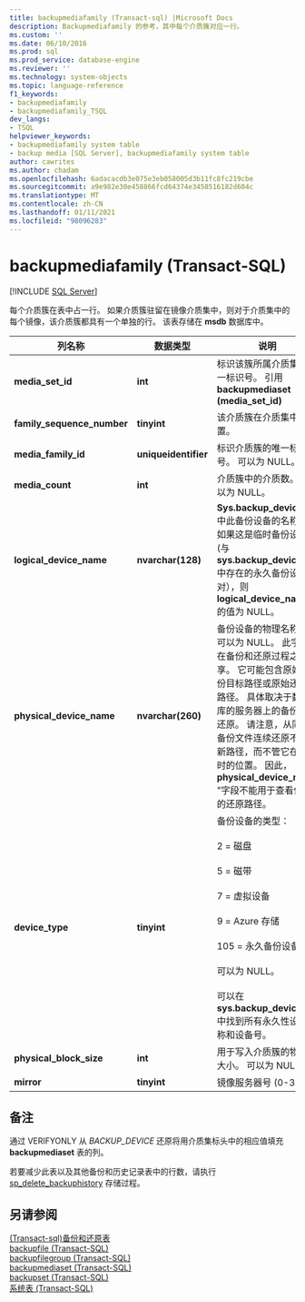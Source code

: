 ```yaml
---
title: backupmediafamily (Transact-sql) |Microsoft Docs
description: Backupmediafamily 的参考，其中每个介质簇对应一行。
ms.custom: ''
ms.date: 06/10/2016
ms.prod: sql
ms.prod_service: database-engine
ms.reviewer: ''
ms.technology: system-objects
ms.topic: language-reference
f1_keywords:
- backupmediafamily
- backupmediafamily_TSQL
dev_langs:
- TSQL
helpviewer_keywords:
- backupmediafamily system table
- backup media [SQL Server], backupmediafamily system table
author: cawrites
ms.author: chadam
ms.openlocfilehash: 6adacacdb3e075e3eb058005d3b11fc8fc219cbe
ms.sourcegitcommit: a9e982e30e458866fcd64374e3458516182d604c
ms.translationtype: MT
ms.contentlocale: zh-CN
ms.lasthandoff: 01/11/2021
ms.locfileid: "98096283"
---
```

# <a name="backupmediafamily-transact-sql"></a>backupmediafamily (Transact-SQL)

[!INCLUDE [SQL Server](../../includes/applies-to-version/sqlserver.md)]

每个介质簇在表中占一行。 如果介质簇驻留在镜像介质集中，则对于介质集中的每个镜像，该介质簇都具有一个单独的行。 该表存储在 **msdb** 数据库中。  
    
|列名称|数据类型|说明|  
|-----------------|---------------|-----------------|  
|**media_set_id**|**int**|标识该簇所属介质集的唯一标识号。 引用 **backupmediaset (media_set_id)**|  
|**family_sequence_number**|**tinyint**|该介质簇在介质集中的位置。|  
|**media_family_id**|**uniqueidentifier**|标识介质簇的唯一标识号。 可以为 NULL。|  
|**media_count**|**int**|介质簇中的介质数。 可以为 NULL。|  
|**logical_device_name**|**nvarchar(128)**|**Sys.backup_devices** 中此备份设备的名称。 如果这是临时备份设备 (与 **sys.backup_devices**) 中存在的永久备份设备相对），则 **logical_device_name** 的值为 NULL。|  
|**physical_device_name**|**nvarchar(260)**|备份设备的物理名称。 可以为 NULL。 此字段在备份和还原过程之间共享。 它可能包含原始备份目标路径或原始还原源路径。 具体取决于数据库的服务器上的备份还是还原。 请注意，从同一备份文件连续还原不会更新路径，而不管它在还原时的位置。 因此， **physical_device_name** "字段不能用于查看使用的还原路径。|  
|**device_type**|**tinyint**|备份设备的类型：<br /><br /> 2 = 磁盘<br /><br /> 5 = 磁带<br /><br /> 7 = 虚拟设备<br /><br /> 9 = Azure 存储<br /><br /> 105 = 永久备份设备。<br /><br /> 可以为 NULL。<br /><br /> 可以在 **sys.backup_devices** 中找到所有永久性设备名称和设备号。|  
|**physical_block_size**|**int**|用于写入介质簇的物理块大小。 可以为 NULL。|  
|**mirror**|**tinyint**|镜像服务器号 (0-3)。|  
  
## <a name="remarks"></a>备注  
 通过 VERIFYONLY 从 *BACKUP_DEVICE* 还原将用介质集标头中的相应值填充 **backupmediaset** 表的列。  
  
 若要减少此表以及其他备份和历史记录表中的行数，请执行 [sp_delete_backuphistory](../../relational-databases/system-stored-procedures/sp-delete-backuphistory-transact-sql.md) 存储过程。  
  
## <a name="see-also"></a>另请参阅  
 [&#40;Transact-sql&#41;备份和还原表 ](../../relational-databases/system-tables/backup-and-restore-tables-transact-sql.md)   
 [backupfile (Transact-SQL)](../../relational-databases/system-tables/backupfile-transact-sql.md)   
 [backupfilegroup (Transact-SQL)](../../relational-databases/system-tables/backupfilegroup-transact-sql.md)   
 [backupmediaset (Transact-SQL)](../../relational-databases/system-tables/backupmediaset-transact-sql.md)   
 [backupset (Transact-SQL)](../../relational-databases/system-tables/backupset-transact-sql.md)   
 [系统表 (Transact-SQL)](../../relational-databases/system-tables/system-tables-transact-sql.md)  
  
  
